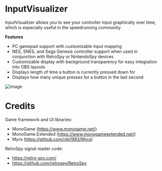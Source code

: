 # InputVisualizer

InputVisualizer allows you to see your controller input graphically over time, which is especially useful in the speedrunning community.

**Features**

- PC gamepad support with customizable input mapping
- NES, SNES, and Sega Genesis controller support when used in conjunction with RetroSpy or NintendoSpy devices
- Customizable display with background transparency for easy integration into OBS layouts
- Displays length of time a button is currently pressed down for
- Displays how many unique presses for a button in the last second

![image](https://github.com/kfmike/InputVisualizer/assets/57804306/c7d02d52-4349-464a-bad7-670dd2d2905d)

# Credits

Game framework and UI libraries: 
  - MonoGame (https://www.monogame.net/)
  - MonoGame.Extended (https://www.monogameextended.net/)
  - Myra (https://github.com/rds1983/Myra)

RetroSpy signal reader code:
  - https://retro-spy.com/
  - https://github.com/retrospy/RetroSpy



